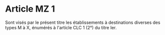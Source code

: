# Article MZ 1

Sont visés par le présent titre les établissements à destinations diverses des types M à X, énumérés à l'article CLC 1 (2°) du titre Ier.
